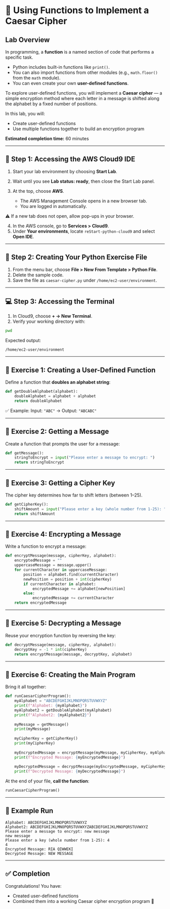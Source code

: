# 🔐 Using Functions to Implement a Caesar Cipher

## Lab Overview

In programming, a **function** is a named section of code that performs a specific task.

* Python includes built-in functions like `print()`.
* You can also import functions from other modules (e.g., `math.floor()` from the `math` module).
* You can even create your own **user-defined functions**.

To explore user-defined functions, you will implement a **Caesar cipher** — a simple encryption method where each letter in a message is shifted along the alphabet by a fixed number of positions.

In this lab, you will:

* Create user-defined functions
* Use multiple functions together to build an encryption program

**Estimated completion time:** 60 minutes

---

## 🔑 Step 1: Accessing the AWS Cloud9 IDE

1. Start your lab environment by choosing **Start Lab**.
2. Wait until you see **Lab status: ready**, then close the Start Lab panel.
3. At the top, choose **AWS**.

   * The AWS Management Console opens in a new browser tab.
   * You are logged in automatically.

⚠️ If a new tab does not open, allow pop-ups in your browser.

4. In the AWS console, go to **Services > Cloud9**.
5. Under **Your environments**, locate `reStart-python-cloud9` and select **Open IDE**.

---

## 📂 Step 2: Creating Your Python Exercise File

1. From the menu bar, choose **File > New From Template > Python File**.
2. Delete the sample code.
3. Save the file as `caesar-cipher.py` under `/home/ec2-user/environment`.

---

## 💻 Step 3: Accessing the Terminal

1. In Cloud9, choose **+ → New Terminal**.
2. Verify your working directory with:

```bash
pwd
```

Expected output:

```
/home/ec2-user/environment
```

---

## 🧩 Exercise 1: Creating a User-Defined Function

Define a function that **doubles an alphabet string**:

```python
def getDoubleAlphabet(alphabet):
    doubleAlphabet = alphabet + alphabet
    return doubleAlphabet
```

✅ Example:
Input: `"ABC"` → Output: `"ABCABC"`

---

## 🧩 Exercise 2: Getting a Message

Create a function that prompts the user for a message:

```python
def getMessage():
    stringToEncrypt = input("Please enter a message to encrypt: ")
    return stringToEncrypt
```

---

## 🧩 Exercise 3: Getting a Cipher Key

The cipher key determines how far to shift letters (between 1–25).

```python
def getCipherKey():
    shiftAmount = input("Please enter a key (whole number from 1-25): ")
    return shiftAmount
```

---

## 🧩 Exercise 4: Encrypting a Message

Write a function to encrypt a message:

```python
def encryptMessage(message, cipherKey, alphabet):
    encryptedMessage = ""
    uppercaseMessage = message.upper()
    for currentCharacter in uppercaseMessage:
        position = alphabet.find(currentCharacter)
        newPosition = position + int(cipherKey)
        if currentCharacter in alphabet:
            encryptedMessage += alphabet[newPosition]
        else:
            encryptedMessage += currentCharacter
    return encryptedMessage
```

---

## 🧩 Exercise 5: Decrypting a Message

Reuse your encryption function by reversing the key:

```python
def decryptMessage(message, cipherKey, alphabet):
    decryptKey = -1 * int(cipherKey)
    return encryptMessage(message, decryptKey, alphabet)
```

---

## 🧩 Exercise 6: Creating the Main Program

Bring it all together:

```python
def runCaesarCipherProgram():
    myAlphabet = "ABCDEFGHIJKLMNOPQRSTUVWXYZ"
    print(f"Alphabet: {myAlphabet}")
    myAlphabet2 = getDoubleAlphabet(myAlphabet)
    print(f"Alphabet2: {myAlphabet2}")
    
    myMessage = getMessage()
    print(myMessage)
    
    myCipherKey = getCipherKey()
    print(myCipherKey)
    
    myEncryptedMessage = encryptMessage(myMessage, myCipherKey, myAlphabet2)
    print(f"Encrypted Message: {myEncryptedMessage}")
    
    myDecryptedMessage = decryptMessage(myEncryptedMessage, myCipherKey, myAlphabet2)
    print(f"Decrypted Message: {myDecryptedMessage}")
```

At the end of your file, **call the function**:

```python
runCaesarCipherProgram()
```

---

## 📝 Example Run

```
Alphabet: ABCDEFGHIJKLMNOPQRSTUVWXYZ
Alphabet2: ABCDEFGHIJKLMNOPQRSTUVWXYZABCDEFGHIJKLMNOPQRSTUVWXYZ
Please enter a message to encrypt: new message
new message
Please enter a key (whole number from 1-25): 4
4
Encrypted Message: RIA QIWWEKI
Decrypted Message: NEW MESSAGE
```

---

## ✅ Completion

Congratulations! You have:

* Created user-defined functions
* Combined them into a working Caesar cipher encryption program 🎉

